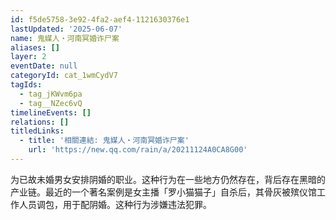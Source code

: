 ```yaml
---
id: f5de5758-3e92-4fa2-aef4-1121630376e1
lastUpdated: '2025-06-07'
name: 鬼媒人・河南冥婚诈尸案
aliases: []
layer: 2
eventDate: null
categoryId: cat_1wmCydV7
tagIds:
  - tag_jKWvm6pa
  - tag__NZec6vQ
timelineEvents: []
relations: []
titledLinks:
  - title: '相關連結: 鬼媒人・河南冥婚诈尸案'
    url: 'https://new.qq.com/rain/a/20211124A0CA8G00'
---
```

为已故未婚男女安排阴婚的职业。这种行为在一些地方仍然存在，背后存在黑暗的产业链。最近的一个著名案例是女主播「罗小猫猫子」自杀后，其骨灰被殡仪馆工作人员调包，用于配阴婚。这种行为涉嫌违法犯罪。
